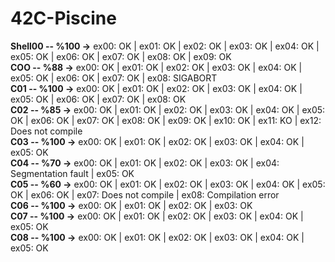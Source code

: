 # 42C-Piscine

**Shell00 -- %100 ->** ex00: OK | ex01: OK | ex02: OK | ex03: OK | ex04: OK | ex05: OK | ex06: OK | ex07: OK | ex08: OK | ex09: OK <br />
**COO -- %88  ->** ex00: OK | ex01: OK | ex02: OK | ex03: OK | ex04: OK | ex05: OK | ex06: OK | ex07: OK | ex08: SIGABORT <br />
**C01 -- %100 ->** ex00: OK | ex01: OK | ex02: OK | ex03: OK | ex04: OK | ex05: OK | ex06: OK | ex07: OK | ex08: OK <br />
**C02 -- %85  ->** ex00: OK | ex01: OK | ex02: OK | ex03: OK | ex04: OK | ex05: OK | ex06: OK | ex07: OK | ex08: OK | ex09: OK | ex10: OK | ex11: KO | ex12: Does not compile <br />
**C03 -- %100 ->** ex00: OK | ex01: OK | ex02: OK | ex03: OK | ex04: OK | ex05: OK <br />
**C04 -- %70  ->** ex00: OK | ex01: OK | ex02: OK | ex03: OK | ex04: Segmentation fault | ex05: OK <br />
**C05 -- %60  ->** ex00: OK | ex01: OK | ex02: OK | ex03: OK | ex04: OK | ex05: OK | ex06: OK | ex07: Does not compile | ex08: Compilation error <br />
**C06 -- %100 ->** ex00: OK | ex01: OK | ex02: OK | ex03: OK <br />
**C07 -- %100 ->** ex00: OK | ex01: OK | ex02: OK | ex03: OK | ex04: OK | ex05: OK <br />
**C08 -- %100 ->** ex00: OK | ex01: OK | ex02: OK | ex03: OK | ex04: OK | ex05: OK <br />
